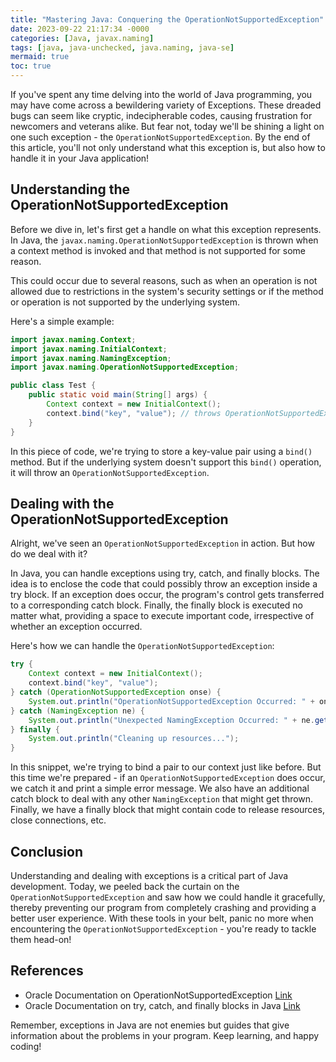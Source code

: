 ```yaml
---
title: "Mastering Java: Conquering the OperationNotSupportedException"
date: 2023-09-22 21:17:34 -0000
categories: [Java, javax.naming]
tags: [java, java-unchecked, java.naming, java-se]
mermaid: true
toc: true
---
```



If you've spent any time delving into the world of Java programming, you may have come across a bewildering variety of Exceptions. These dreaded bugs can seem like cryptic, indecipherable codes, causing frustration for newcomers and veterans alike. But fear not, today we'll be shining a light on one such exception - the `OperationNotSupportedException`. By the end of this article, you'll not only understand what this exception is, but also how to handle it in your Java application!

## Understanding the OperationNotSupportedException

Before we dive in, let's first get a handle on what this exception represents. In Java, the `javax.naming.OperationNotSupportedException` is thrown when a context method is invoked and that method is not supported for some reason. 

This could occur due to several reasons, such as when an operation is not allowed due to restrictions in the system's security settings or if the method or operation is not supported by the underlying system.

Here's a simple example:

```java
import javax.naming.Context;
import javax.naming.InitialContext;
import javax.naming.NamingException;
import javax.naming.OperationNotSupportedException;

public class Test {
    public static void main(String[] args) {
        Context context = new InitialContext();
        context.bind("key", "value"); // throws OperationNotSupportedException
    }
}
```
In this piece of code, we're trying to store a key-value pair using a `bind()` method. But if the underlying system doesn't support this `bind()` operation, it will throw an `OperationNotSupportedException`.

## Dealing with the OperationNotSupportedException

Alright, we've seen an `OperationNotSupportedException` in action. But how do we deal with it?

In Java, you can handle exceptions using try, catch, and finally blocks. The idea is to enclose the code that could possibly throw an exception inside a try block. If an exception does occur, the program's control gets transferred to a corresponding catch block. Finally, the finally block is executed no matter what, providing a space to execute important code, irrespective of whether an exception occurred.

Here's how we can handle the `OperationNotSupportedException`:

```java
try {
    Context context = new InitialContext();
    context.bind("key", "value"); 
} catch (OperationNotSupportedException onse) {
    System.out.println("OperationNotSupportedException Occurred: " + onse.getMessage());
} catch (NamingException ne) {
    System.out.println("Unexpected NamingException Occurred: " + ne.getMessage());
} finally {
    System.out.println("Cleaning up resources...");
}
```
In this snippet, we're trying to bind a pair to our context just like before. But this time we're prepared - if an `OperationNotSupportedException` does occur, we catch it and print a simple error message. We also have an additional catch block to deal with any other `NamingException` that might get thrown. Finally, we have a finally block that might contain code to release resources, close connections, etc.

## Conclusion

Understanding and dealing with exceptions is a critical part of Java development. Today, we peeled back the curtain on the `OperationNotSupportedException` and saw how we could handle it gracefully, thereby preventing our program from completely crashing and providing a better user experience. With these tools in your belt, panic no more when encountering the `OperationNotSupportedException` - you're ready to tackle them head-on!

## References
- Oracle Documentation on OperationNotSupportedException [Link](https://docs.oracle.com/javase/7/docs/api/javax/naming/OperationNotSupportedException.html)
- Oracle Documentation on try, catch, and finally blocks in Java [Link](https://docs.oracle.com/javase/tutorial/essential/exceptions/handling.html)

Remember, exceptions in Java are not enemies but guides that give information about the problems in your program. Keep learning, and happy coding!